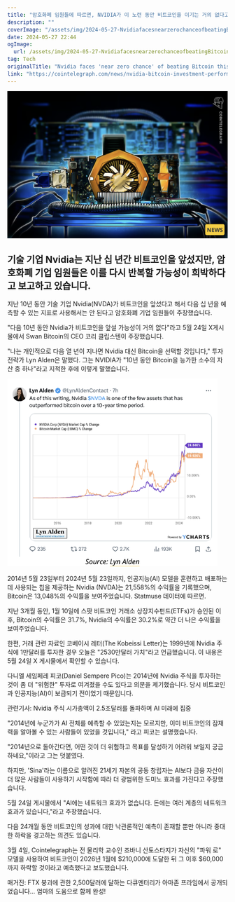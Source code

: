 ```yaml
---
title: "암호화폐 임원들에 따르면, NVIDIA가 이 노련 동안 비트코인을 이기는 거의 없다고 합니다"
description: ""
coverImage: "/assets/img/2024-05-27-NvidiafacesnearzerochanceofbeatingBitcointhisdecadeagainCryptoexecs_thumbnail.png"
date: 2024-05-27 22:44
ogImage: 
  url: /assets/img/2024-05-27-NvidiafacesnearzerochanceofbeatingBitcointhisdecadeagainCryptoexecs_thumbnail.png
tag: Tech
originalTitle: "Nvidia faces 'near zero chance' of beating Bitcoin this decade again — Crypto execs"
link: "https://cointelegraph.com/news/nvidia-bitcoin-investment-performance-crypto-executives"
---
```



![이미지](/assets/img/2024-05-27-NvidiafacesnearzerochanceofbeatingBitcointhisdecadeagainCryptoexecs_thumbnail.png)

## 기술 기업 Nvidia는 지난 십 년간 비트코인을 앞섰지만, 암호화폐 기업 임원들은 이를 다시 반복할 가능성이 희박하다고 보고하고 있습니다.

지난 10년 동안 기술 기업 Nvidia(NVDA)가 비트코인을 앞섰다고 해서 다음 십 년을 예측할 수 있는 지표로 사용해서는 안 된다고 암호화폐 기업 임원들이 주장했습니다.

"다음 10년 동안 Nvidia가 비트코인을 앞설 가능성이 거의 없다"라고 5월 24일 X게시물에서 Swan Bitcoin의 CEO 코리 클립스텐이 주장했습니다.

<div class="content-ad"></div>

"나는 개인적으로 다음 열 년이 지나면 Nvidia 대신 Bitcoin을 선택할 것입니다," 투자 전략가 Lyn Alden은 말했다. 그는 NVIDIA가 "10년 동안 Bitcoin을 능가한 소수의 자산 중 하나"라고 지적한 후에 이렇게 말했습니다.

![이미지](/assets/img/2024-05-27-NvidiafacesnearzerochanceofbeatingBitcointhisdecadeagainCryptoexecs_0.png)

2014년 5월 23일부터 2024년 5월 23일까지, 인공지능(AI) 모델을 훈련하고 배포하는데 사용되는 칩을 제공하는 Nvidia (NVDA)는 21,558%의 수익률을 기록했으며, Bitcoin은 13,048%의 수익률을 보여주었습니다. Statmuse 데이터에 따르면.

지난 3개월 동안, 1월 10일에 스팟 비트코인 거래소 상장지수펀드(ETFs)가 승인된 이후, Bitcoin의 수익률은 31.7%, Nvidia의 수익률은 30.2%로 약간 더 나은 수익률을 보여주었습니다.

<div class="content-ad"></div>

한편, 거래 관련 자료인 코베이시 레터(The Kobeissi Letter)는 1999년에 Nvidia 주식에 1만달러를 투자한 경우 오늘은 "2530만달러 가치"라고 언급했습니다. 이 내용은 5월 24일 X 게시물에서 확인할 수 있습니다.

다니엘 세임페레 피코(Daniel Sempere Pico)는 2014년에 Nvidia 주식을 투자하는 것이 좀 더 "위험한" 투자로 여겨졌을 수도 있다고 의문을 제기했습니다. 당시 비트코인과 인공지능(AI)이 보급되기 전이었기 때문입니다.

관련기사: Nvidia 주식 시가총액이 2.5조달러를 돌파하며 AI 미래에 집중

"2014년에 누군가가 AI 전체를 예측할 수 있었는지는 모르지만, 이미 비트코인의 잠재력을 알아볼 수 있는 사람들이 있었을 것입니다," 라고 피코는 설명했습니다.

<div class="content-ad"></div>

"2014년으로 돌아간다면, 어떤 것이 더 위험하고 목표를 달성하기 어려워 보일지 궁금하네요,"이라고 그는 덧붙였다.

하지만, 'Sina'라는 이름으로 알려진 21세기 자본의 공동 창립자는 AI보다 금융 자산이 더 많은 사람들이 사용하기 시작함에 따라 더 광범위한 도미노 효과를 가진다고 주장했습니다.

5월 24일 게시물에서 "AI에는 네트워크 효과가 없습니다. 돈에는 여러 계층의 네트워크 효과가 있습니다,"라고 주장했습니다.

다음 24개월 동안 비트코인의 성과에 대한 낙관론적인 예측이 존재할 뿐만 아니라 중대한 하락을 경고하는 의견도 있습니다.

<div class="content-ad"></div>

3월 4일, Cointelegraph는 전 물리학 교수인 조바니 산토스타지가 자신의 "파워 로" 모델을 사용하여 비트코인이 2026년 1월에 $210,000에 도달한 뒤 그 이후 $60,000까지 하락할 것이라고 예측했다고 보도했습니다.

매거진: FTX 붕괴에 관한 2,500달러에 달하는 다큐멘터리가 아마존 프라임에서 공개되었습니다... 엄마의 도움으로 함께 완성!
